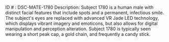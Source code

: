 ID # : DSC-MATE-1780
Description: Subject 1780 is a human male with distinct facial features that include spots and a permanent, infectious smile. The subject's eyes are replaced with advanced VR Jade LED technology, which displays vibrant imagery and emoticons, but also allows for digital manipulation and perception alteration. Subject 1780 is typically seen wearing a short peak cap, a gold chain, and frequently a candy stick.